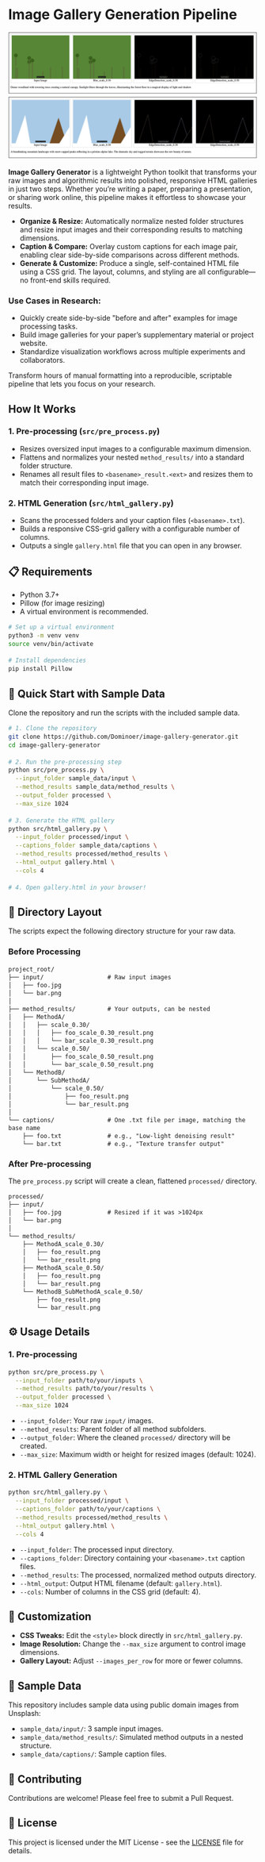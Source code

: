 # Image Gallery Generation Pipeline
![Sample HTML Gallery](sample_html.png)

**Image Gallery Generator** is a lightweight Python toolkit that transforms your raw images and algorithmic results into polished, responsive HTML galleries in just two steps. Whether you’re writing a paper, preparing a presentation, or sharing work online, this pipeline makes it effortless to showcase your results.

  * **Organize & Resize:** Automatically normalize nested folder structures and resize input images and their corresponding results to matching dimensions.
  * **Caption & Compare:** Overlay custom captions for each image pair, enabling clear side-by-side comparisons across different methods.
  * **Generate & Customize:** Produce a single, self-contained HTML file using a CSS grid. The layout, columns, and styling are all configurable—no front-end skills required.

### Use Cases in Research:

  * Quickly create side-by-side "before and after" examples for image processing tasks.
  * Build image galleries for your paper’s supplementary material or project website.
  * Standardize visualization workflows across multiple experiments and collaborators.

Transform hours of manual formatting into a reproducible, scriptable pipeline that lets you focus on your research.

## How It Works

### 1\. Pre-processing (`src/pre_process.py`)

  * Resizes oversized input images to a configurable maximum dimension.
  * Flattens and normalizes your nested `method_results/` into a standard folder structure.
  * Renames all result files to `<basename>_result.<ext>` and resizes them to match their corresponding input image.

### 2\. HTML Generation (`src/html_gallery.py`)

  * Scans the processed folders and your caption files (`<basename>.txt`).
  * Builds a responsive CSS-grid gallery with a configurable number of columns.
  * Outputs a single `gallery.html` file that you can open in any browser.

## 📋 Requirements

  * Python 3.7+
  * Pillow (for image resizing)
  * A virtual environment is recommended.

<!-- end list -->

```bash
# Set up a virtual environment
python3 -m venv venv
source venv/bin/activate

# Install dependencies
pip install Pillow
```

## 🚀 Quick Start with Sample Data

Clone the repository and run the scripts with the included sample data.

```bash
# 1. Clone the repository
git clone https://github.com/Dominoer/image-gallery-generator.git
cd image-gallery-generator

# 2. Run the pre-processing step
python src/pre_process.py \
  --input_folder sample_data/input \
  --method_results sample_data/method_results \
  --output_folder processed \
  --max_size 1024

# 3. Generate the HTML gallery
python src/html_gallery.py \
  --input_folder processed/input \
  --captions_folder sample_data/captions \
  --method_results processed/method_results \
  --html_output gallery.html \
  --cols 4

# 4. Open gallery.html in your browser!
```

## 🔧 Directory Layout

The scripts expect the following directory structure for your raw data.

### Before Processing

```
project_root/
├── input/                  # Raw input images
│   ├── foo.jpg
│   └── bar.png
│
├── method_results/         # Your outputs, can be nested
│   ├── MethodA/
│   │   ├── scale_0.30/
│   │   │   ├── foo_scale_0.30_result.png
│   │   │   └── bar_scale_0.30_result.png
│   │   └── scale_0.50/
│   │       ├── foo_scale_0.50_result.png
│   │       └── bar_scale_0.50_result.png
│   └── MethodB/
│       └── SubMethodA/
│           └── scale_0.50/
│               ├── foo_result.png
│               └── bar_result.png
│
└── captions/               # One .txt file per image, matching the base name
    ├── foo.txt             # e.g., "Low-light denoising result"
    └── bar.txt             # e.g., "Texture transfer output"
```

### After Pre-processing

The `pre_process.py` script will create a clean, flattened `processed/` directory.

```
processed/
├── input/
│   ├── foo.jpg             # Resized if it was >1024px
│   └── bar.png
│
└── method_results/
    ├── MethodA_scale_0.30/
    │   ├── foo_result.png
    │   └── bar_result.png
    ├── MethodA_scale_0.50/
    │   ├── foo_result.png
    │   └── bar_result.png
    └── MethodB_SubMethodA_scale_0.50/
        ├── foo_result.png
        └── bar_result.png
```

## ⚙️ Usage Details

### 1\. Pre-processing

```bash
python src/pre_process.py \
  --input_folder path/to/your/inputs \
  --method_results path/to/your/results \
  --output_folder processed \
  --max_size 1024
```

  * `--input_folder`: Your raw `input/` images.
  * `--method_results`: Parent folder of all method subfolders.
  * `--output_folder`: Where the cleaned `processed/` directory will be created.
  * `--max_size`: Maximum width or height for resized images (default: 1024).

### 2\. HTML Gallery Generation

```bash
python src/html_gallery.py \
  --input_folder processed/input \
  --captions_folder path/to/your/captions \
  --method_results processed/method_results \
  --html_output gallery.html \
  --cols 4
```

  * `--input_folder`: The processed input directory.
  * `--captions_folder`: Directory containing your `<basename>.txt` caption files.
  * `--method_results`: The processed, normalized method outputs directory.
  * `--html_output`: Output HTML filename (default: `gallery.html`).
  * `--cols`: Number of columns in the CSS grid (default: 4).

## 🎨 Customization

  * **CSS Tweaks:** Edit the `<style>` block directly in `src/html_gallery.py`.
  * **Image Resolution:** Change the `--max_size` argument to control image dimensions.
  * **Gallery Layout:** Adjust `--images_per_row` for more or fewer columns.

## 📁 Sample Data

This repository includes sample data using public domain images from Unsplash:

  * `sample_data/input/`: 3 sample input images.
  * `sample_data/method_results/`: Simulated method outputs in a nested structure.
  * `sample_data/captions/`: Sample caption files.

## 🤝 Contributing

Contributions are welcome\! Please feel free to submit a Pull Request.

## 📄 License

This project is licensed under the MIT License - see the [LICENSE](LICENSE) file for details.
